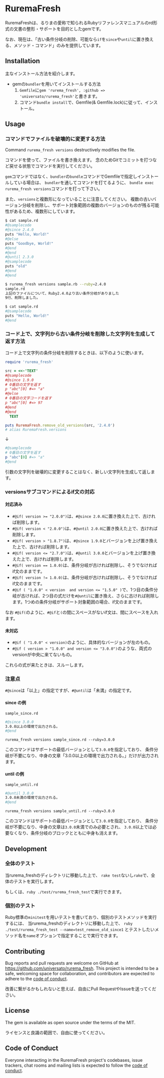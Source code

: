 # RuremaFresh

RuremaFreshは、るりまの愛称で知られるRubyリファレンスマニュアルのrd形式の文書の整形・サポートを目的としたgemです。

なお、現在は、「古い条件分岐の削除、可能なら`if`を`since`や`until`に置き換える、メソッド・コマンド」のみを提供しています。

## Installation

主なインストール方法を紹介します。

- gemの`bundler`を用いてインストールする方法
  1. `Gemfile`に`gem 'rurema_fresh', :github => 'universato/rurema_fresh'`と書きます。
  2. コマンド`bundle install`で、Gemfile(& Gemfile.lock)に従って、インストール。
<!-- - コマンド`gem install rurema_fresh`を打ち、インストール。 -->

## Usage

### コマンドでファイルを破壊的に変更する方法

Command `rurema_fresh versions` destructively modifies the file.

コマンドを使って、ファイルを書き換えます。
念のためGitでコミットを打つなど戻せる状態でコマンドを実行してください。

`gem`コマンドではなく、`bundler`の`bundle`コマンドでGemfileで指定しインストールしている場合は、
`bundler`を通してコマンドを打てるように、
`bundle exec rurema_fresh versions`コマンドを打って下さい。

また、`versions`と複数形になっていることに注意してください。
複数の古いバージョン分岐を削除し、サポート対象範囲の複数のバージョンのものが残る可能性があるため、複数形にしています。

```sh
$ cat sample.rd
#@samplecode
#@since 2.4.0
puts "Hello, World!"
#@else
puts "Goodbye, World!"
#@end
#@end
#@until 2.3.0
#@samplecode
puts "old"
#@end
#@end

$ rurema_fresh versions sample.rb --ruby=2.4.0
sample.rd
上記のファイルについて、Ruby2.4.0より古い条件分岐がありました
9行、削除しました。

$ cat sample.rd
#@samplecode
puts "Hello, World!"
#@end
```

### コード上で、文字列から古い条件分岐を削除した文字列を生成して返す方法

コード上で文字列の条件分岐を削除するときは、以下のように使います。
```ruby
require 'rurema_fresh'

src = <<-'TEXT'
#@samplecode
#@since 1.9.0
# 0番目の文字を返す
p "abc"[0] #=> "a"
#@else
# 0番目の文字コードを返す
p "abc"[0] #=> 97
#@end
#@end
  TEXT

puts RuremaFresh.remove_old_versions(src, '2.4.0')
# alias RuremaFresh.versions
```
↓
```rb
#@samplecode
# 0番目の文字を返す
p "abc"[0] #=> "a"
#@end
```
引数の文字列を破壊的に変更することはなく、新しい文字列を生成して返します。

### versionsサブコマンドによるif文の対応

#### 対応済み
- `#@if( version >= "2.0.0")`は、`#@since 2.0.0`に置き換えた上で、古ければ削除します。
- `#@if( version < "2.0.0")`は、`#@until 2.0.0`に置き換えた上で、古ければ削除します。
- `#@if( version > "1.8.7")`は、`#@since 1.9.0`とバージョンを上げ置き換えた上で、古ければ削除します。
- `#@if( version <= "2.7.0")`は、`#@until 3.0.0`とバージョンを上げ置き換えた上で、古ければ削除します。
- `#@if( version == 1.0.0)`は、条件分岐が古ければ削除し、そうでなければif文のままです。
- `#@if( version != 1.0.0)`は、条件分岐が古ければ削除し、そうでなければif文のままです。
- `#@if ( "1.0.0" < version  and version <= "1.5.0" )`で、1つ目の条件分岐が古ければ、2つ目の式だけを`#@until`に置き換え、さらに古ければ削除します。1つめの条件分岐がサポート対象範囲の場合、if文のままです。

なお `#@if(`のように、`#@if`と`(`の間にスペースがないif文は、間にスペースを入れます。

#### 未対応

- `#@if ( "1.0.0" < version)`のように、具体的なバージョンが左のもの。
- `#@if ( version > "1.0.0" and version <= "3.0.0")`のような、両式のversionが中央に来てないもの。

これらの式が来たときは、スルーします。

### 注意点

`#@since`は「以上」の指定ですが、`#@until`は「未満」の指定です。

#### since の例

`sample_since.rd`
```sh
#@since 3.0.0
3.0.0以上の環境で出力される。
#@end
```

`rurema_fresh versions sample_since.rd --ruby=3.0.0`

このコマンドはサポートの最低バージョンとして`3.0.0`を指定しており、
条件分岐が不要になり、中身の文章「3.0.0以上の環境で出力される。」だけが出力されます。

#### until の例

`sample_until.rd`
```sh
#@until 3.0.0
3.0.0未満の環境で出力される。
#@end
```

`rurema_fresh versions sample_until.rd --ruby=3.0.0`

このコマンドはサポートの最低バージョンとして`3.0.0`を指定しており、
条件分岐が不要になり、中身の文章は`3.0.0`未満でのみ必要とされ、
`3.0.0`以上では必要なくなり、条件分岐のブロックとともに中身も消えます。

## Development

<!-- After checking out the repo, run `bin/setup` to install dependencies. Then, run `rake test` to run the tests. You can also run `bin/console` for an interactive prompt that will allow you to experiment.

To install this gem onto your local machine, run `bundle exec rake install`. To release a new version, update the version number in `version.rb`, and then run `bundle exec rake release`, which will create a git tag for the version, push git commits and the created tag, and push the `.gem` file to [rubygems.org](https://rubygems.org). -->

### 全体のテスト

当rurema_freshのディレクトリに移動した上で、
`rake test`ないし`rake`で、全体のテストを実行します。

もしくは、`ruby ./test/rurema_fresh_test`で実行できます。

### 個別のテスト

Ruby標準の`minitest`を用いテストを書いており、個別のテストメソッドを実行するには、
当rurema_freshのディレクトリに移動した上で、
`ruby ./test/rurema_fresh_test --name=test_remove_old_since1`
とテストしたいメソッド名を`name`オプションで指定することで実行できます。


## Contributing

Bug reports and pull requests are welcome on GitHub at https://github.com/universato/rurema_fresh. This project is intended to be a safe, welcoming space for collaboration, and contributors are expected to adhere to the [code of conduct](https://github.com/universato/rurema_fresh/blob/master/CODE_OF_CONDUCT.md).

改善に繋がるかもしれないと思えば、自由にPull RequestやIssueを送ってください。

## License

The gem is available as open source under the terms of the MIT.

ライセンスと良識の範囲で、自由に使ってください。

## Code of Conduct

Everyone interacting in the RuremaFresh project's codebases, issue trackers, chat rooms and mailing lists is expected to follow the [code of conduct](https://github.com/universato/rurema_fresh/blob/master/CODE_OF_CONDUCT.md).

